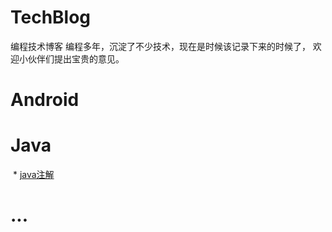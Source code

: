# TechBlog
编程技术博客
编程多年，沉淀了不少技术，现在是时候该记录下来的时候了，
欢迎小伙伴们提出宝贵的意见。

# Android

# Java
  * [java注解](http://loveshisong.cn/%E7%BC%96%E7%A8%8B%E6%8A%80%E6%9C%AF/2015-04-27-java%E6%B3%A8%E8%A7%A3%28Annotation%29.html)
# ...
